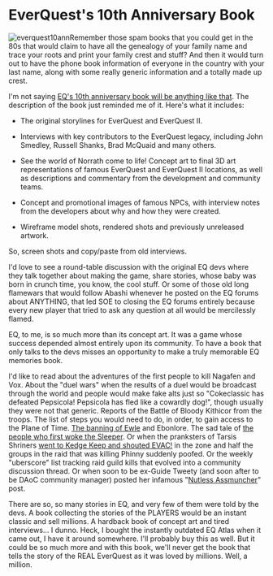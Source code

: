 # EverQuest's 10th Anniversary Book

![](http://westkarana.com/wp-content/uploads/2008/08/everquest10ann.jpg "everquest10ann")Remember those spam books that you could get in the 80s that would claim to have all the genealogy of your family name and trace your roots and print your family crest and stuff? And then it would turn out to have the phone book information of everyone in the country with your last name, along with some really generic information and a totally made up crest.

I'm not saying [EQ's 10th anniversary book will be anything like that](http://www.bradygames.com/promotions/promotion.asp?promo=136637). The description of the book just reminded me of it. Here's what it includes:


 * The original storylines for EverQuest and EverQuest II.

 * Interviews with key contributors to the EverQuest legacy, including John Smedley, Russell Shanks, Brad McQuaid and many others.


 * See the world of Norrath come to life! Concept art to final 3D art representations of famous EverQuest and EverQuest II locations, as well as descriptions and commentary from the development and community teams.


 * Concept and promotional images of famous NPCs, with interview notes from the developers about why and how they were created.


 * Wireframe model shots, rendered shots and previously unreleased artwork.





So, screen shots and copy/paste from old interviews.

I'd love to see a round-table discussion with the original EQ devs where they talk together about making the game, share stories, whose baby was born in crunch time, you know, the cool stuff. Or some of those old long flamewars that would follow Abashi whenever he posted on the EQ forums about ANYTHING, that led SOE to closing the EQ forums entirely because every new player that tried to ask any question at all would be mercilessly flamed.

EQ, to me, is so much more than its concept art. It was a game whose success depended almost entirely upon its community. To have a book that only talks to the devs misses an opportunity to make a truly memorable EQ memories book.

I'd like to read about the adventures of the first people to kill Nagafen and Vox. About the "duel wars" when the results of a duel would be broadcast through the world and people would make fake alts just so "Cokeclassic has defeated Pepsicola! Pepsicola has fled like a cowardly dog!", though usually they were not that generic. Reports of the Battle of Bloody Kithicor from the troops. The list of steps you would need to do, in order, to gain access to the Plane of Time. [The banning of Ewle](http://eq2flames.com/your-guild-sucks/818-ebonlore.html) and Ebonlore. The sad tale of [the people who first woke the Sleeper](http://www.mmorchive.net/2008/03/20/ban-galore/#more-74). Or when the pranksters of Tarsis Shriners [went to Kedge Keep and shouted EVAC!](http://www.gweep.com/posts/evac.htm) in the zone and half the groups in the raid that was killing Phinny suddenly poofed. Or the weekly "uberscore" list tracking raid guild kills that evolved into a community discussion thread. Or when soon to be ex-Guide Tweety (and soon after to be DAoC community manager) posted her infamous "[Nutless Assmuncher](http://eatingbees.brokentoys.org/the-wayback-machine/try-being-a-guide-you/)" post.

There are so, so many stories in EQ, and very few of them were told by the devs. A book collecting the stories of the PLAYERS would be an instant classic and sell millions. A hardback book of concept art and tired interviews... I dunno. Heck, I bought the instantly outdated EQ Atlas when it came out, I have it around somewhere. I'll probably buy this as well. But it could be so much more and with this book, we'll never get the book that tells the story of the REAL EverQuest as it was loved by millions. Well, a million.

